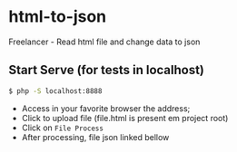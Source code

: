 # html-to-json
Freelancer - Read html file and change data to json


## Start Serve (for tests in localhost)
```bash
$ php -S localhost:8888
```

* Access in your favorite browser the address;
* Click to upload file (file.html is present em project root)
* Click on `File Process`
* After processing, file json linked bellow
